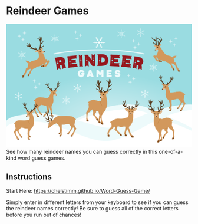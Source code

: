 # Reindeer Games
![](/assets/images/reindeergames.png)
See how many reindeer names you can guess correctly in this one-of-a-kind word guess games. 

## Instructions
Start Here: https://chelstimm.github.io/Word-Guess-Game/

Simply enter in different letters from your keyboard to see if you can guess the reindeer names correctly!
Be sure to guess all of the correct letters before you run out of chances! 

